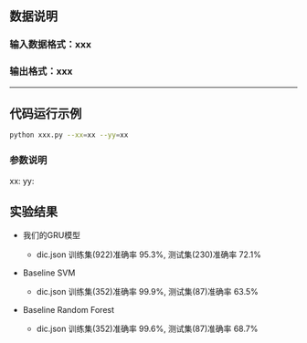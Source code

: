 ## 数据说明
### 输入数据格式：xxx
### 输出格式：xxx

---
## 代码运行示例
```bash
python xxx.py --xx=xx --yy=xx
```
### 参数说明
xx:
yy:

## 实验结果
- 我们的GRU模型
	- dic.json 训练集(922)准确率 95.3%, 测试集(230)准确率 72.1%
	
- Baseline SVM
	- dic.json 训练集(352)准确率 99.9%, 测试集(87)准确率 63.5%

- Baseline Random Forest
	- dic.json 训练集(352)准确率 99.6%, 测试集(87)准确率 68.7%
